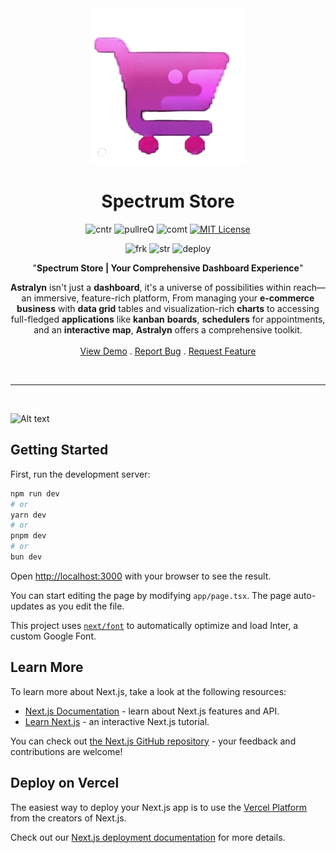 <div align="center">


<img src="logo.png" alt="Alt text" width="250" height="250">

<h1 align="center" >Spectrum Store</h1>

![cntr](https://img.shields.io/github/contributors/issam-seghir/spectrum-store?color=pink&style=for-the-badge)
![pullreQ](https://img.shields.io/github/issues-pr/issam-seghir/spectrum-store?color=orange&style=for-the-badge)
![comt](https://img.shields.io/github/last-commit/issam-seghir/spectrum-store?style=for-the-badge)
[![MIT License](https://img.shields.io/badge/License-MIT-green.svg?style=for-the-badge)](https://choosealicense.com/licenses/mit/)

![frk](https://img.shields.io/github/forks/issam-seghir/spectrum-store?style=flat-square)
![str](https://img.shields.io/github/stars/issam-seghir/spectrum-store?style=flat-square)
![deploy](https://img.shields.io/website?down_color=red&down_message=down&style=flat-square&up_color=succes&up_message=up&url=https%3A%2F%2Fissam-seghir.github.io%2Fspectrum-store%2F)

  <p align="center">

  "**Spectrum Store  | Your Comprehensive Dashboard Experience**"

**Astralyn** isn't just a **dashboard**, it's a universe of possibilities within reach—an immersive, feature-rich platform, From managing your **e-commerce business** with **data grid** tables and visualization-rich **charts** to accessing full-fledged **applications** like **kanban** **boards**, **schedulers** for appointments, and an **interactive** **map**, **Astralyn** offers a comprehensive toolkit.
    <br />
    <br />
    <a href="https://issam-seghir.github.io/spectrum-store/">View Demo</a>
    .
    <a href="https://github.com/issam-seghir/spectrum-store/issues">Report Bug</a>
    .
    <a href="https://github.com/issam-seghir/spectrum-store/pulls">Request Feature</a>
  </p>

<br>
<hr>

</div>

<br>

![Alt text](Mockup.png)

## Getting Started

First, run the development server:

```bash
npm run dev
# or
yarn dev
# or
pnpm dev
# or
bun dev
```

Open [http://localhost:3000](http://localhost:3000) with your browser to see the result.

You can start editing the page by modifying `app/page.tsx`. The page auto-updates as you edit the file.

This project uses [`next/font`](https://nextjs.org/docs/basic-features/font-optimization) to automatically optimize and load Inter, a custom Google Font.

## Learn More

To learn more about Next.js, take a look at the following resources:

- [Next.js Documentation](https://nextjs.org/docs) - learn about Next.js features and API.
- [Learn Next.js](https://nextjs.org/learn) - an interactive Next.js tutorial.

You can check out [the Next.js GitHub repository](https://github.com/vercel/next.js/) - your feedback and contributions are welcome!

## Deploy on Vercel

The easiest way to deploy your Next.js app is to use the [Vercel Platform](https://vercel.com/new?utm_medium=default-template&filter=next.js&utm_source=create-next-app&utm_campaign=create-next-app-readme) from the creators of Next.js.

Check out our [Next.js deployment documentation](https://nextjs.org/docs/deployment) for more details.
